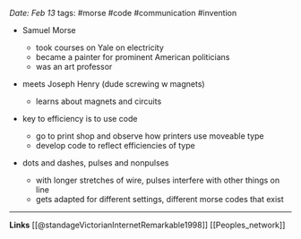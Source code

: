 *Date: Feb 13*
tags: #morse #code #communication #invention 

-  Samuel Morse
	- took courses on Yale on electricity
	- became a painter for prominent American politicians
	- was an art professor

- meets Joseph Henry (dude screwing w magnets)
	- learns about magnets and circuits

- key to efficiency is to use code
	- go to print shop and observe how printers use moveable type
	- develop code to reflect efficiencies of type

- dots and dashes, pulses and nonpulses
	- with longer stretches of wire, pulses interfere with other things on line
	- gets adapted for different settings, different  morse  codes that exist

---
**Links**
[[@standageVictorianInternetRemarkable1998]]
[[Peoples_network]]

